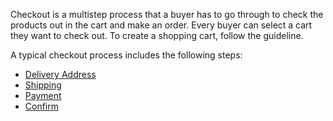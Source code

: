 Checkout is a multistep process that a buyer has to go through to check the products out in the cart and make an order.  Every buyer can select a cart they want to check out. To create a shopping cart, follow the guideline.

A typical checkout process includes the following steps:

* [Delivery Address](https://documentation.spryker.com/v3/docs/delivery-address-step-shop-guide)
* [Shipping](https://documentation.spryker.com/v3/docs/shipping-step-shop-guide)
* [Payment](https://documentation.spryker.com/v3/docs/payment-step-shop-guide)
* [Confirm](https://documentation.spryker.com/v3/docs/confirmation-step-shop-guide)
